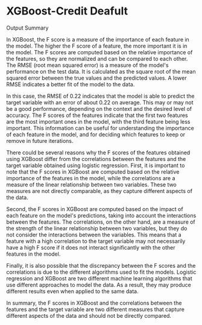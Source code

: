 # XGBoost-Credit Deafult

Output Summary

In XGBoost, the F score is a measure of the importance of each feature in the model. The higher the F score of a feature, the more important it is in the model. The F scores are computed based on the relative importance of the features, so they are normalized and can be compared to each other. The RMSE (root mean squared error) is a measure of the model's performance on the test data. It is calculated as the square root of the mean squared error between the true values and the predicted values. A lower RMSE indicates a better fit of the model to the data.

In this case, the RMSE of 0.22 indicates that the model is able to predict the target variable with an error of about 0.22 on average. This may or may not be a good performance, depending on the context and the desired level of accuracy. The F scores of the features indicate that the first two features are the most important ones in the model, with the third feature being less important. This information can be useful for understanding the importance of each feature in the model, and for deciding which features to keep or remove in future iterations.

There could be several reasons why the F scores of the features obtained using XGBoost differ from the correlations between the features and the target variable obtained using logistic regression. First, it is important to note that the F scores in XGBoost are computed based on the relative importance of the features in the model, while the correlations are a measure of the linear relationship between two variables. These two measures are not directly comparable, as they capture different aspects of the data.

Second, the F scores in XGBoost are computed based on the impact of each feature on the model's predictions, taking into account the interactions between the features. The correlations, on the other hand, are a measure of the strength of the linear relationship between two variables, but they do not consider the interactions between the variables. This means that a feature with a high correlation to the target variable may not necessarily have a high F score if it does not interact significantly with the other features in the model.

Finally, it is also possible that the discrepancy between the F scores and the correlations is due to the different algorithms used to fit the models. Logistic regression and XGBoost are two different machine learning algorithms that use different approaches to model the data. As a result, they may produce different results even when applied to the same data.

In summary, the F scores in XGBoost and the correlations between the features and the target variable are two different measures that capture different aspects of the data and should not be directly compared.
